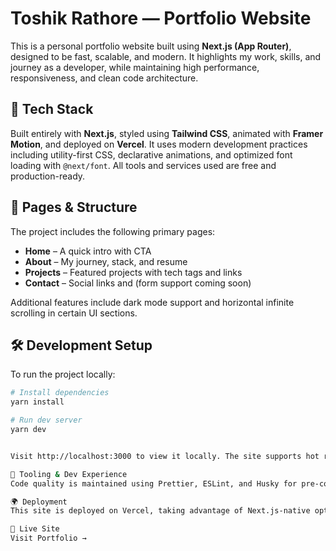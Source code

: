 # Toshik Rathore — Portfolio Website

This is a personal portfolio website built using **Next.js (App Router)**, designed to be fast, scalable, and modern. It highlights my work, skills, and journey as a developer, while maintaining high performance, responsiveness, and clean code architecture.

## 🚀 Tech Stack

Built entirely with **Next.js**, styled using **Tailwind CSS**, animated with **Framer Motion**, and deployed on **Vercel**. It uses modern development practices including utility-first CSS, declarative animations, and optimized font loading with `@next/font`. All tools and services used are free and production-ready.

## 📁 Pages & Structure

The project includes the following primary pages:
- **Home** – A quick intro with CTA
- **About** – My journey, stack, and resume
- **Projects** – Featured projects with tech tags and links
- **Contact** – Social links and (form support coming soon)

Additional features include dark mode support and horizontal infinite scrolling in certain UI sections.

## 🛠 Development Setup

To run the project locally:

```bash
# Install dependencies
yarn install

# Run dev server
yarn dev


Visit http://localhost:3000 to view it locally. The site supports hot reload via Next.js.

🔧 Tooling & Dev Experience
Code quality is maintained using Prettier, ESLint, and Husky for pre-commit hooks. The codebase is modular, component-driven, and uses modern linting and formatting standards. Folder structure is intuitive and clean for long-term maintainability.

🌍 Deployment
This site is deployed on Vercel, taking advantage of Next.js-native optimizations including SSR, static generation, and image optimization.

🔗 Live Site
Visit Portfolio →